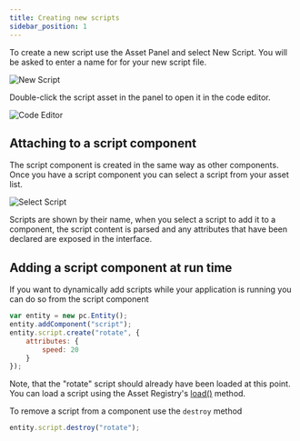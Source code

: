 ```yaml
---
title: Creating new scripts
sidebar_position: 1
---
```


To create a new script use the Asset Panel and select New Script. You will be asked to enter a name for for your new script file.

![New Script](/img/user-manual/scripting/new-script.png)

Double-click the script asset in the panel to open it in the code editor.

![Code Editor](/img/user-manual/scripting/code-editor-new-script.png)

## Attaching to a script component

The script component is created in the same way as other components. Once you have a script component you can select a script from your asset list.

![Select Script](/img/user-manual/scripting/select-script.png)

Scripts are shown by their name, when you select a script to add it to a component, the script content is parsed and any attributes that have been declared are exposed in the interface.

## Adding a script component at run time

If you want to dynamically add scripts while your application is running you can do so from the script component

```javascript
var entity = new pc.Entity();
entity.addComponent("script");
entity.script.create("rotate", {
    attributes: {
        speed: 20
    }
});
```

Note, that the "rotate" script should already have been loaded at this point. You can load a script using the Asset Registry's [load()][3] method.

To remove a script from a component use the `destroy` method

```javascript
entity.script.destroy("rotate");
```

[3]: https://api.playcanvas.com/classes/Engine.AssetRegistry.html#load
